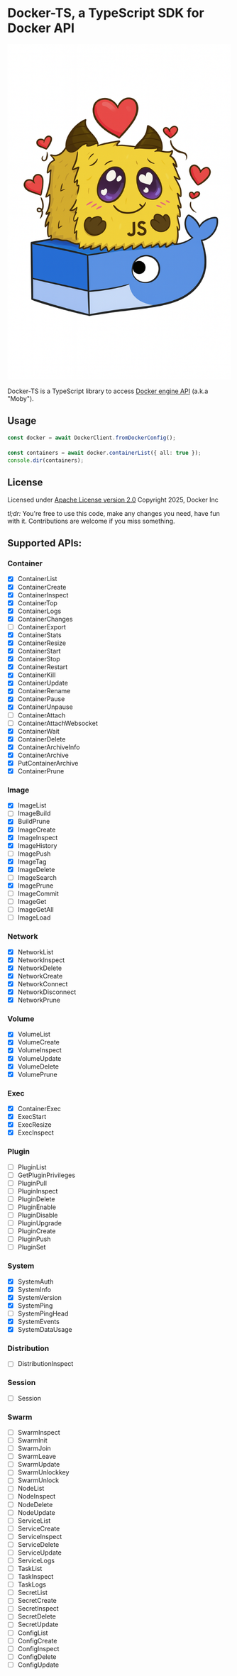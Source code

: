 # Docker-TS, a TypeScript SDK for Docker API

![logo](logo.png)

Docker-TS is a TypeScript library to access [Docker engine API](https://docs.docker.com/reference/api/engine/#view-the-api-reference) (a.k.a "Moby").

## Usage

```typescript
const docker = await DockerClient.fromDockerConfig();

const containers = await docker.containerList({ all: true });
console.dir(containers);
```

## License

Licensed under [Apache License version 2.0](https://www.apache.org/licenses/LICENSE-2.0)
Copyright 2025, Docker Inc

_tl;dr:_ You're free to use this code, make any changes you need, have fun with it. Contributions are welcome if you miss something.

## Supported APIs:

### Container

- [x] ContainerList
- [x] ContainerCreate
- [x] ContainerInspect
- [x] ContainerTop
- [x] ContainerLogs
- [x] ContainerChanges
- [ ] ContainerExport
- [x] ContainerStats
- [x] ContainerResize
- [x] ContainerStart
- [x] ContainerStop
- [x] ContainerRestart
- [x] ContainerKill
- [x] ContainerUpdate
- [x] ContainerRename
- [x] ContainerPause
- [x] ContainerUnpause
- [ ] ContainerAttach
- [ ] ContainerAttachWebsocket
- [x] ContainerWait
- [x] ContainerDelete
- [x] ContainerArchiveInfo
- [x] ContainerArchive
- [x] PutContainerArchive
- [x] ContainerPrune

### Image

- [x] ImageList
- [ ] ImageBuild
- [x] BuildPrune
- [x] ImageCreate
- [x] ImageInspect
- [x] ImageHistory
- [ ] ImagePush
- [x] ImageTag
- [x] ImageDelete
- [ ] ImageSearch
- [x] ImagePrune
- [ ] ImageCommit
- [ ] ImageGet
- [ ] ImageGetAll
- [ ] ImageLoad

### Network

- [x] NetworkList
- [x] NetworkInspect
- [x] NetworkDelete
- [x] NetworkCreate
- [x] NetworkConnect
- [x] NetworkDisconnect
- [x] NetworkPrune

### Volume

- [x] VolumeList
- [x] VolumeCreate
- [x] VolumeInspect
- [x] VolumeUpdate
- [x] VolumeDelete
- [x] VolumePrune

### Exec

- [x] ContainerExec
- [x] ExecStart
- [x] ExecResize
- [x] ExecInspect

### Plugin

- [ ] PluginList
- [ ] GetPluginPrivileges
- [ ] PluginPull
- [ ] PluginInspect
- [ ] PluginDelete
- [ ] PluginEnable
- [ ] PluginDisable
- [ ] PluginUpgrade
- [ ] PluginCreate
- [ ] PluginPush
- [ ] PluginSet

### System

- [x] SystemAuth
- [x] SystemInfo
- [x] SystemVersion
- [x] SystemPing
- [ ] SystemPingHead
- [x] SystemEvents
- [x] SystemDataUsage

### Distribution

- [ ] DistributionInspect

### Session

- [ ] Session

### Swarm

- [ ] SwarmInspect
- [ ] SwarmInit
- [ ] SwarmJoin
- [ ] SwarmLeave
- [ ] SwarmUpdate
- [ ] SwarmUnlockkey
- [ ] SwarmUnlock
- [ ] NodeList
- [ ] NodeInspect
- [ ] NodeDelete
- [ ] NodeUpdate
- [ ] ServiceList
- [ ] ServiceCreate
- [ ] ServiceInspect
- [ ] ServiceDelete
- [ ] ServiceUpdate
- [ ] ServiceLogs
- [ ] TaskList
- [ ] TaskInspect
- [ ] TaskLogs
- [ ] SecretList
- [ ] SecretCreate
- [ ] SecretInspect
- [ ] SecretDelete
- [ ] SecretUpdate
- [ ] ConfigList
- [ ] ConfigCreate
- [ ] ConfigInspect
- [ ] ConfigDelete
- [ ] ConfigUpdate

